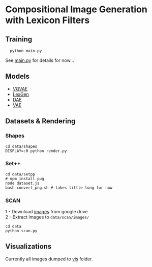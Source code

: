 # Compositional Image Generation with Lexicon Filters

## Training
```SHELL
  python main.py
```
See [main.py](main.py) for details for now...

## Models
- [VQVAE](src/vqvae.py)
- [LexGen](src/lex.py)
- [DAE](src/dae.py)
- [VAE](src/vae.py)

## Datasets \& Rendering

### Shapes
```SHELL
cd data/shapes
DISPLAY=:0 python render.py
```

### Set++
```SHELL
cd data/setpp
# npm install pug
node dataset.js
bash convert_png.sh # takes little long for now
```
### SCAN
1 - Download [images](https://drive.google.com/file/d/17khKEbQ0At0O7k4hM00i3hDxtNDVaXol/view\?usp\=sharing) from google drive   
2 - Extract images to `data/scan/images/`
```SHELL
cd data
python scan.py
```


## Visualizations
Currently all images dumped to [vis](vis/) folder.

